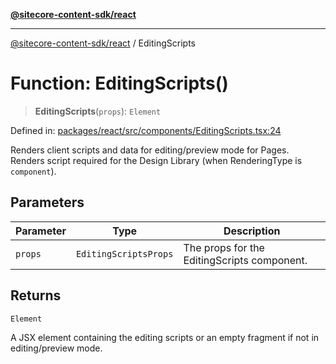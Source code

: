 [**@sitecore-content-sdk/react**](../README.md)

***

[@sitecore-content-sdk/react](../README.md) / EditingScripts

# Function: EditingScripts()

> **EditingScripts**(`props`): `Element`

Defined in: [packages/react/src/components/EditingScripts.tsx:24](https://github.com/Sitecore/content-sdk/blob/d66d73920955c32f18807cacf98f4ede97be14bd/packages/react/src/components/EditingScripts.tsx#L24)

Renders client scripts and data for editing/preview mode for Pages.
Renders script required for the Design Library (when RenderingType is `component`).

## Parameters

| Parameter | Type | Description |
| ------ | ------ | ------ |
| `props` | `EditingScriptsProps` | The props for the EditingScripts component. |

## Returns

`Element`

A JSX element containing the editing scripts or an empty fragment if not in editing/preview mode.
